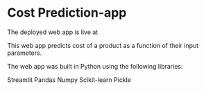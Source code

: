# Cost Prediction-app
The deployed web app is live at 

This web app predicts cost of a product as a function of their input parameters.

The web app was built in Python using the following libraries:

Streamlit
Pandas
Numpy
Scikit-learn
Pickle
